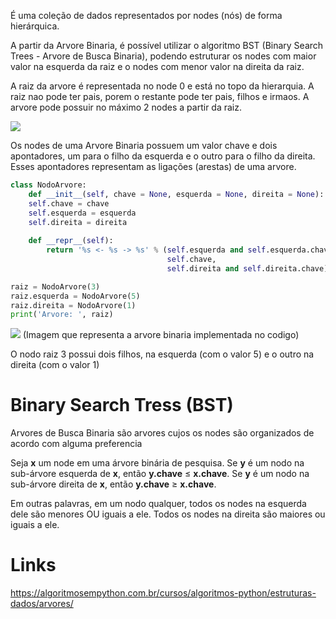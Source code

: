 É uma coleção de dados representados por nodes (nós) de forma hierárquica. 

A partir da Arvore Binaria, é possível utilizar o algoritmo BST (Binary Search Trees - Arvore de Busca Binaria), podendo estruturar os nodes com maior valor na esquerda da raiz e o nodes com menor valor na direita da raiz.

A raiz da arvore é representada no node 0 e está no topo da hierarquia. A raiz nao pode ter pais, porem o restante pode ter pais, filhos e irmaos. A arvore pode possuir no máximo 2 nodes a partir da raiz. 

![](https://algoritmosempython.com.br/images/algoritmos-python/estruturas-dados/ArvoreBinaria.png)

Os nodes de uma Arvore Binaria possuem um valor chave e dois apontadores, um para o filho da esquerda e o outro para o filho da direita. Esses apontadores representam as ligações (arestas) de uma arvore.

```python
class NodoArvore: 
	def __init__(self, chave = None, esquerda = None, direita = None):
	self.chave = chave
	self.esquerda = esquerda
	self.direita = direita
	
	def __repr__(self):
		return '%s <- %s -> %s' % (self.esquerda and self.esquerda.chave,
								   self.chave,
								   self.direita and self.direita.chave)

raiz = NodoArvore(3)
raiz.esquerda = NodoArvore(5)
raiz.direita = NodoArvore(1)
print('Arvore: ', raiz)
```


![](https://algoritmosempython.com.br/images/algoritmos-python/estruturas-dados/ArvoreBinariaRepresentacao.png)
(Imagem que representa a arvore binaria implementada no codigo)

O nodo raiz 3 possui dois filhos, na esquerda (com o valor 5) e o outro na direita (com o valor 1)


# Binary Search Tress (BST)
Arvores de Busca Binaria são arvores cujos os nodes são organizados de acordo com alguma preferencia

Seja **x** um node em uma árvore binária de pesquisa. Se **y** é um nodo na sub-árvore esquerda de **x**, então **y.chave** ≤ **x.chave**.  Se **y** é um nodo na sub-árvore direita de **x**, então **y.chave** ≥ **x.chave**.

Em outras palavras, em um nodo qualquer, todos os nodes na esquerda dele são menores OU iguais a ele. Todos os nodes na direita são maiores ou iguais a ele.



# Links
https://algoritmosempython.com.br/cursos/algoritmos-python/estruturas-dados/arvores/

